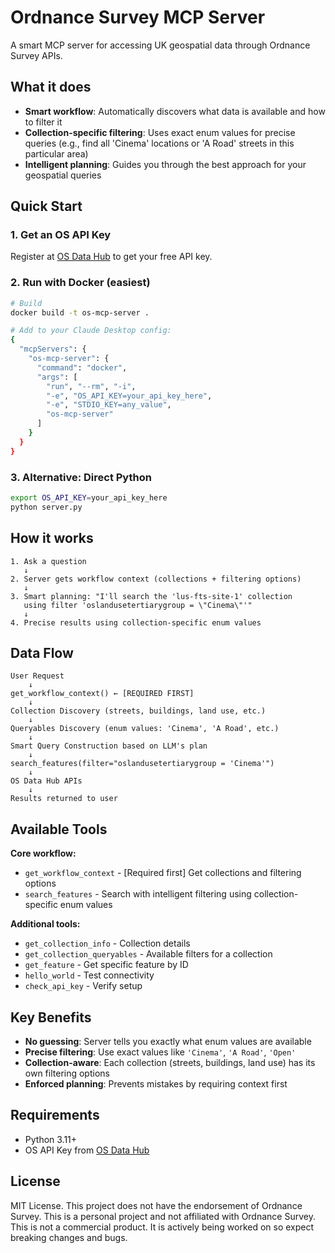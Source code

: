 # Ordnance Survey MCP Server

A smart MCP server for accessing UK geospatial data through Ordnance Survey APIs.

## What it does

- **Smart workflow**: Automatically discovers what data is available and how to filter it
- **Collection-specific filtering**: Uses exact enum values for precise queries (e.g., find all 'Cinema' locations or 'A Road' streets in this particular area)
- **Intelligent planning**: Guides you through the best approach for your geospatial queries

## Quick Start

### 1. Get an OS API Key

Register at [OS Data Hub](https://osdatahub.os.uk/) to get your free API key.

### 2. Run with Docker (easiest)

```bash
# Build
docker build -t os-mcp-server .

# Add to your Claude Desktop config:
{
  "mcpServers": {
    "os-mcp-server": {
      "command": "docker",
      "args": [
        "run", "--rm", "-i",
        "-e", "OS_API_KEY=your_api_key_here",
        "-e", "STDIO_KEY=any_value",
        "os-mcp-server"
      ]
    }
  }
}
```

### 3. Alternative: Direct Python

```bash
export OS_API_KEY=your_api_key_here
python server.py
```

## How it works

```
1. Ask a question
   ↓
2. Server gets workflow context (collections + filtering options)
   ↓
3. Smart planning: "I'll search the 'lus-fts-site-1' collection
   using filter 'oslandusetertiarygroup = \"Cinema\"'"
   ↓
4. Precise results using collection-specific enum values
```

## Data Flow

```
User Request
    ↓
get_workflow_context() ← [REQUIRED FIRST]
    ↓
Collection Discovery (streets, buildings, land use, etc.)
    ↓
Queryables Discovery (enum values: 'Cinema', 'A Road', etc.)
    ↓
Smart Query Construction based on LLM's plan
    ↓
search_features(filter="oslandusetertiarygroup = 'Cinema'")
    ↓
OS Data Hub APIs
    ↓
Results returned to user
```

## Available Tools

**Core workflow:**

- `get_workflow_context` - [Required first] Get collections and filtering options
- `search_features` - Search with intelligent filtering using collection-specific enum values

**Additional tools:**

- `get_collection_info` - Collection details
- `get_collection_queryables` - Available filters for a collection
- `get_feature` - Get specific feature by ID
- `hello_world` - Test connectivity
- `check_api_key` - Verify setup

## Key Benefits

- **No guessing**: Server tells you exactly what enum values are available
- **Precise filtering**: Use exact values like `'Cinema'`, `'A Road'`, `'Open'`
- **Collection-aware**: Each collection (streets, buildings, land use) has its own filtering options
- **Enforced planning**: Prevents mistakes by requiring context first

## Requirements

- Python 3.11+
- OS API Key from [OS Data Hub](https://osdatahub.os.uk/)

## License

MIT License. This project does not have the endorsement of Ordnance Survey. This is a personal project and not affiliated with Ordnance Survey. This is not a commercial product. It is actively being worked on so expect breaking changes and bugs.

